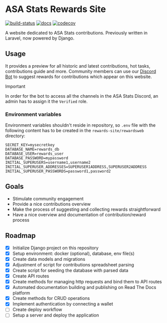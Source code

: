 # ASA Stats Rewards Site

[![build-status](https://github.com/asastats/rewards-site/actions/workflows/test.yml/badge.svg)](https://github.com/asastats/rewards-site/actions/workflows/test.yml) [![docs](https://app.readthedocs.org/projects/rewards-site/badge/?version=latest)](https://rewards-site.readthedocs.io/en/latest/?badge=latest) [![codecov](https://codecov.io/gh/asastats/rewards-site/graph/badge.svg?token=DQC4SRY8J9)](https://codecov.io/gh/asastats/rewards-site)  

A website dedicated to ASA Stats contributions. Previously written in Laravel, now powered by Django.

## Usage

It provides a preview for all historic and latest contributions, hot tasks, contributions guide and more. Community members can use our [Discord Bot](url) to suggest rewards for contributions which appear on this website.

> [!IMPORTANT]
> In order for the bot to access all the channels in the ASA Stats Discord, an admin has to assign it the `Verified` role.

### Environment variables

Environment variables shouldn't reside in repository, so `.env` file with the following content has to be created in the `rewards-site/rewardsweb` directory:

```
SECRET_KEY=mysecretkey
DATABASE_NAME=rewards_db
DATABASE_USER=rewards_user
DATABASE_PASSWORD=mypassword
INITIAL_SUPERUSERS=username1,username2
INITIAL_SUPERUSER_ADDRESSES=SUPERUSER1ADDRESS,SUPERUSER2ADDRESS
INITIAL_SUPERUSER_PASSWORDS=password1,password2
```

## Goals

- Stimulate community engagement 
- Provide a nice contributions overview
- Make the process of suggesting and collecting rewards straightforward
- Have a nice overview and documentation of contribution/reward process

## Roadmap

- [x] Initialize Django project on this repository
- [x] Setup environment: docker (optional), database, env file(s)
- [x] Create data models and migrations
- [x] Adjustment of script for contributions spreadsheet parsing
- [x] Create script for seeding the database with parsed data
- [x] Create API routes
- [x] Create methods for managing http requests and bind them to API routes
- [x] Automated documentation building and publishing on Read The Docs platform
- [x] Create methods for CRUD operations
- [x] Implement authentication by connecting a wallet
- [ ] Create deploy workflow
- [ ] Setup a server and deploy the application
